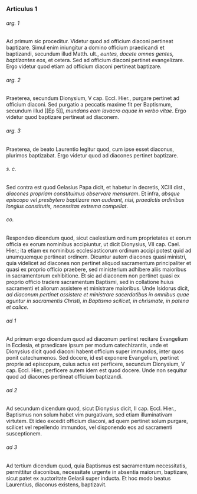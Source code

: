 ### Articulus 1

###### arg. 1
Ad primum sic proceditur. Videtur quod ad officium diaconi pertineat baptizare. Simul enim iniungitur a domino officium praedicandi et baptizandi, secundum illud Matth. ult., *euntes, docete omnes gentes, baptizantes eos*, et cetera. Sed ad officium diaconi pertinet evangelizare. Ergo videtur quod etiam ad officium diaconi pertineat baptizare.

###### arg. 2
Praeterea, secundum Dionysium, V cap. Eccl. Hier., purgare pertinet ad officium diaconi. Sed purgatio a peccatis maxime fit per Baptismum, secundum illud [[Ep 5]], *mundans eam lavacro aquae in verbo vitae*. Ergo videtur quod baptizare pertineat ad diaconem.

###### arg. 3
Praeterea, de beato Laurentio legitur quod, cum ipse esset diaconus, plurimos baptizabat. Ergo videtur quod ad diacones pertinet baptizare.

###### s. c.
Sed contra est quod Gelasius Papa dicit, et habetur in decretis, XCIII dist., *diacones propriam constituimus observare mensuram*. Et infra, *absque episcopo vel presbytero baptizare non audeant, nisi, praedictis ordinibus longius constitutis, necessitas extrema compellat*.

###### co.
Respondeo dicendum quod, sicut caelestium ordinum proprietates et eorum officia ex eorum nominibus accipiuntur, ut dicit Dionysius, VII cap. Cael. Hier.; ita etiam ex nominibus ecclesiasticorum ordinum accipi potest quid ad unumquemque pertineat ordinem. Dicuntur autem diacones quasi ministri, quia videlicet ad diacones non pertinet aliquod sacramentum principaliter et quasi ex proprio officio praebere, sed ministerium adhibere aliis maioribus in sacramentorum exhibitione. Et sic ad diaconem non pertinet quasi ex proprio officio tradere sacramentum Baptismi, sed in collatione huius sacramenti et aliorum assistere et ministrare maioribus. Unde Isidorus dicit, *ad diaconum pertinet assistere et ministrare sacerdotibus in omnibus quae aguntur in sacramentis Christi, in Baptismo scilicet, in chrismate, in patena et calice*.

###### ad 1
Ad primum ergo dicendum quod ad diaconum pertinet recitare Evangelium in Ecclesia, et praedicare ipsum per modum catechizantis, unde et Dionysius dicit quod diaconi habent officium super immundos, inter quos ponit catechumenos. Sed docere, id est exponere Evangelium, pertinet proprie ad episcopum, cuius actus est perficere, secundum Dionysium, V cap. Eccl. Hier.; perficere autem idem est quod docere. Unde non sequitur quod ad diacones pertineat officium baptizandi.

###### ad 2
Ad secundum dicendum quod, sicut Dionysius dicit, II cap. Eccl. Hier., Baptismus non solum habet vim purgativam, sed etiam illuminativam virtutem. Et ideo excedit officium diaconi, ad quem pertinet solum purgare, scilicet vel repellendo immundos, vel disponendo eos ad sacramenti susceptionem.

###### ad 3
Ad tertium dicendum quod, quia Baptismus est sacramentum necessitatis, permittitur diaconibus, necessitate urgente in absentia maiorum, baptizare, sicut patet ex auctoritate Gelasii super inducta. Et hoc modo beatus Laurentius, diaconus existens, baptizavit.


